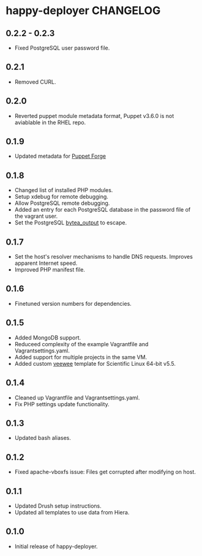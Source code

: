 happy-deployer CHANGELOG
=====================

0.2.2 - 0.2.3
-----
* Fixed PostgreSQL user password file.

0.2.1
-----
* Removed CURL.

0.2.0
-----
* Reverted puppet module metadata format, Puppet v3.6.0 is not aviablable in the RHEL repo.

0.1.9
-----
* Updated metadata for [Puppet Forge](https://forge.puppetlabs.com)

0.1.8
-----
* Changed list of installed PHP modules.
* Setup xdebug for remote debugging.
* Allow PostgreSQL remote debugging.
* Added an entry for each PostgreSQL database in the password file of the vagrant user.
* Set the PostgreSQL [bytea_output](http://www.postgresql.org/docs/9.2/static/runtime-config-client.html) to escape.

0.1.7
-----
* Set the host's resolver mechanisms to handle DNS requests. Improves apparent Internet speed.
* Improved PHP manifest file.

0.1.6
-----
* Finetuned version numbers for dependencies.

0.1.5
-----
* Added MongoDB support.
* Reduceed complexity of the example Vagrantfile and Vagrantsettings.yaml.
* Added support for multiple projects in the same VM.
* Added custom [veewee](https://github.com/jedi4ever/veewee) template for Scientific Linux 64-bit v5.5.

0.1.4
-----
* Cleaned up Vagrantfile and Vagrantsettings.yaml.
* Fix PHP settings update functionality.

0.1.3
-----
* Updated bash aliases.

0.1.2
-----
* Fixed apache-vboxfs issue: Files get corrupted after modifying on host.

0.1.1
-----
* Updated Drush setup instructions.
* Updated all templates to use data from Hiera.

0.1.0
-----
* Initial release of happy-deployer.
